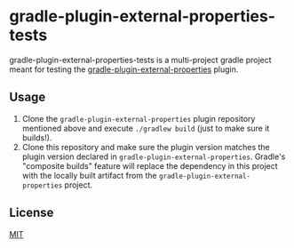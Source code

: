 # gradle-plugin-external-properties-tests

gradle-plugin-external-properties-tests is a multi-project gradle project meant for testing the [gradle-plugin-external-properties](https://github.com/sidney-simmons/gradle-plugin-external-properties) plugin.

## Usage

1. Clone the `gradle-plugin-external-properties` plugin repository mentioned above and execute `./gradlew build` (just to make sure it builds!).
2. Clone this repository and make sure the plugin version matches the plugin version declared in `gradle-plugin-external-properties`. Gradle's "composite builds" feature will replace the dependency in this project with the locally built artifact from the `gradle-plugin-external-properties` project.

## License
[MIT](https://choosealicense.com/licenses/mit/)